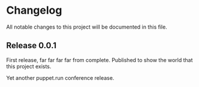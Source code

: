 # Changelog

All notable changes to this project will be documented in this file.

## Release 0.0.1

First release, far far far far from complete.
Published to show the world that this project exists.

Yet another puppet.run conference release.
